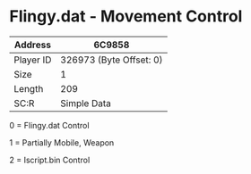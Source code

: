 
#  Flingy.dat - Movement Control
Address   | 6C9858
----------|-------------
Player ID | 326973 (Byte Offset: 0)
Size 	  | 1
Length 	  | 209
SC:R      | Simple Data

0 = Flingy.dat Control
1 = Partially Mobile, Weapon
2 = Iscript.bin Control
